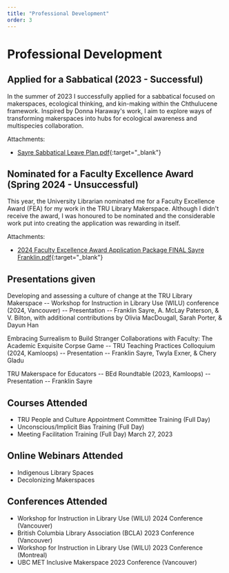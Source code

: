 ```yaml
---
title: "Professional Development"
order: 3
---
```

# Professional Development

## Applied for a Sabbatical (2023 - Successful)

In the summer of 2023 I successfully applied for a sabbatical focused on makerspaces, ecological thinking, and kin-making within the Chthulucene framework. Inspired by Donna Haraway's work, I aim to explore ways of transforming makerspaces into hubs for ecological awareness and multispecies collaboration.

Attachments:

- [Sayre Sabbatical Leave Plan.pdf](https://drive.google.com/file/d/1-jlkU21UdcVaYK5Q-Nvj7nJOLQ3CufVC/view?usp=share_link){:target="_blank"}

## Nominated for a Faculty Excellence Award (Spring 2024 - Unsuccessful)

This year, the University Librarian nominated me for a Faculty Excellence Award (FEA) for my work in the TRU Library Makerspace. Although I didn't receive the award, I was honoured to be nominated and the considerable work put into creating the application was rewarding in itself. 

Attachments:

- [2024 Faculty Excellence Award Application Package FINAL Sayre Franklin.pdf](https://drive.google.com/file/d/1-CZRnqhTrsjxZgiNiA6FI6Hd-s9mgsN4/view?usp=share_link){:target="_blank"}

## Presentations given

Developing and assessing a culture of change at the TRU Library Makerspace -- Workshop for Instruction in Library Use (WILU) conference (2024, Vancouver) -- Presentation -- Franklin Sayre, A. McLay Paterson, & V. Bilton, with additional contributions by Olivia MacDougall, Sarah Porter, & Dayun Han

Embracing Surrealism to Build Stranger Collaborations with Faculty: The Academic Exquisite Corpse Game -- TRU Teaching Practices Colloquium (2024, Kamloops) -- Presentation -- Franklin Sayre, Twyla Exner, & Chery Gladu

TRU Makerspace for Educators -- BEd Roundtable (2023, Kamloops) -- Presentation -- Franklin Sayre

## Courses Attended

- TRU People and Culture Appointment Committee Training (Full Day)
- Unconscious/Implicit Bias Training (Full Day)
- Meeting Facilitation Training (Full Day) March 27, 2023

## Online Webinars Attended

- Indigenous Library Spaces 
- Decolonizing Makerspaces 

## Conferences Attended

- Workshop for Instruction in Library Use (WILU) 2024 Conference (Vancouver)
- British Columbia Library Association (BCLA) 2023 Conference (Vancouver)
- Workshop for Instruction in Library Use (WILU) 2023 Conference (Montreal)
- UBC MET Inclusive Makerspace 2023 Conference (Vancouver)

